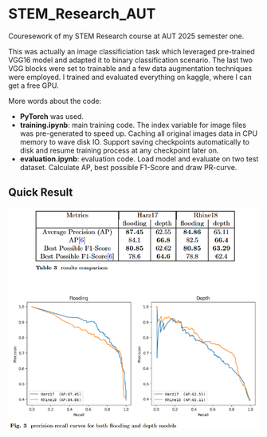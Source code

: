 # STEM_Research_AUT
Couresework of my STEM Research course at AUT 2025 semester one.

This was actually an image classificiation task which leveraged pre-trained VGG16 model and adapted it to binary classification scenario. The last two VGG blocks were set to trainable and a few data augmentation techniques were employed. I trained and evaluated everything on kaggle, where I can get a free GPU. 

More words about the code: 

* **PyTorch** was used.
* **training.ipynb**: main training code. The index variable for image files was pre-generated to speed up. Caching all original images data in CPU memory to wave disk IO. Support saving checkpoints automatically to disk and resume training process at any checkpoint later on.
* **evaluation.ipynb**: evaluation code. Load model and evaluate on two test dataset. Calculate AP, best possible F1-Score and draw PR-curve.

## Quick Result

![quick_result](/quick_result.png)



